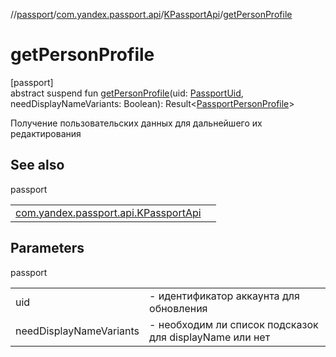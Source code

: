 //[passport](../../../index.md)/[com.yandex.passport.api](../index.md)/[KPassportApi](index.md)/[getPersonProfile](get-person-profile.md)

# getPersonProfile

[passport]\
abstract suspend fun [getPersonProfile](get-person-profile.md)(uid: [PassportUid](../-passport-uid/index.md), needDisplayNameVariants: Boolean): Result&lt;[PassportPersonProfile](../-passport-person-profile/index.md)&gt;

Получение пользовательских данных для дальнейшего их редактирования

## See also

passport

| | |
|---|---|
| [com.yandex.passport.api.KPassportApi](update-person-profile.md) |  |

## Parameters

passport

| | |
|---|---|
| uid | -     идентификатор аккаунта для обновления |
| needDisplayNameVariants | -     необходим ли список подсказок для displayName или нет |
